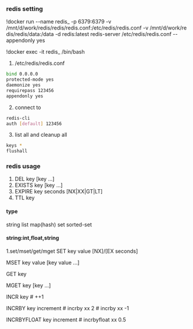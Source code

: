 ### redis setting
!docker run --name redis_ -p 6379:6379 -v /mnt/d/work/redis/redis/redis.conf:/etc/redis/redis.conf -v /mnt/d/work/re    dis/redis/data:/data -d redis:latest redis-server /etc/redis/redis.conf --appendonly yes

!docker exec -it redis_ /bin/bash

1. /etc/redis/redis.conf
```bash
bind 0.0.0.0
protected-mode yes
daemonize yes
requirepass 123456
appendonly yes
```
2. connect to
```bash
redis-cli
auth [default] 123456
```

3. list all and cleanup all
```bash
keys *
flushall
```

### redis usage
1. DEL key [key ...]
2. EXISTS key [key ...]
3. EXPIRE key seconds [NX|XX|GT|LT]
4. TTL key
#### type
string list map(hash) set sorted-set
#### string:int,float,string
1.set/mset/get/mget
SET key value [NX]/[EX seconds]

MSET key value [key value ...]

GET key

MGET key [key ...]

INCR key # ++1

INCRBY key increment # incrby xx 2 # incrby xx -1

INCRBYFLOAT key increment # incrbyfloat xx 0.5
